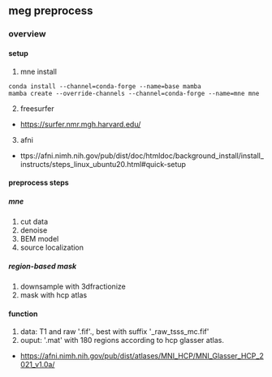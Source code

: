 ## meg preprocess

### overview

#### setup
1. mne install
```
conda install --channel=conda-forge --name=base mamba
mamba create --override-channels --channel=conda-forge --name=mne mne
```

2. freesurfer
- https://surfer.nmr.mgh.harvard.edu/

3. afni
- ttps://afni.nimh.nih.gov/pub/dist/doc/htmldoc/background_install/install_instructs/steps_linux_ubuntu20.html#quick-setup

#### preprocess steps
##### mne
1. cut data
2. denoise
3. BEM model
4. source localization

##### region-based mask
1. downsample with 3dfractionize
2. mask with hcp atlas


#### function
1. data: T1 and raw '.fif'., best with suffix '_raw_tsss_mc.fif'
2. ouput: '.mat' with 180 regions according to hcp glasser atlas.
- https://afni.nimh.nih.gov/pub/dist/atlases/MNI_HCP/MNI_Glasser_HCP_2021_v1.0a/